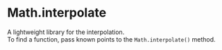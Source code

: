 # Math.interpolate

A lightweight library for the interpolation.  
To find a function, pass known points to the `Math.interpolate()` method.
